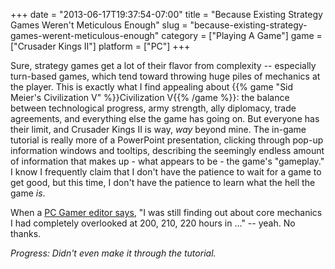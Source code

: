 +++
date = "2013-06-17T19:37:54-07:00"
title = "Because Existing Strategy Games Weren't Meticulous Enough"
slug = "because-existing-strategy-games-werent-meticulous-enough"
category = ["Playing A Game"]
game = ["Crusader Kings II"]
platform = ["PC"]
+++

Sure, strategy games get a lot of their flavor from complexity -- especially turn-based games, which tend toward throwing huge piles of mechanics at the player.  This is exactly what I find appealing about {{% game "Sid Meier's Civilization V" %}}Civilization V{{% /game %}}: the balance between technological progress, army strength, ally diplomacy, trade agreements, and everything else the game has going on.  But everyone has their limit, and Crusader Kings II is way, <i>way</i> beyond mine.  The in-game tutorial is really more of a PowerPoint presentation, clicking through pop-up information windows and tooltips, describing the seemingly endless amount of information that makes up - what appears to be - the game's "gameplay."  I know I frequently claim that I don't have the patience to wait for a game to get good, but this time, I don't have the patience to learn what the hell the game <i>is</i>.

When a <a href="http://www.youtube.com/watch?v=Gke4pJ5OtIQ">PC Gamer editor says</a>, "I was still finding out about core mechanics I had completely overlooked at 200, 210, 220 hours in ..." -- yeah.  No thanks.

<i>Progress: Didn't even make it through the tutorial.</i>